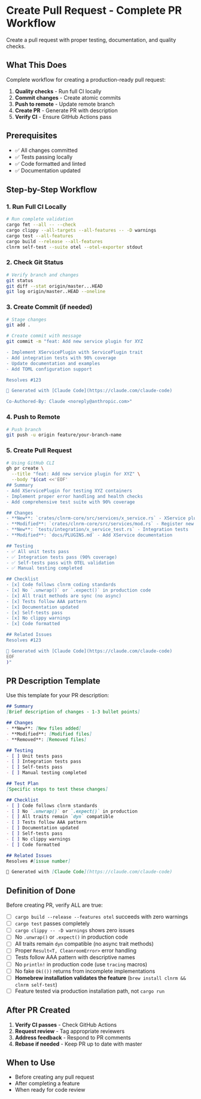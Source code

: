 # Create Pull Request - Complete PR Workflow

Create a pull request with proper testing, documentation, and quality checks.

## What This Does

Complete workflow for creating a production-ready pull request:
1. **Quality checks** - Run full CI locally
2. **Commit changes** - Create atomic commits
3. **Push to remote** - Update remote branch
4. **Create PR** - Generate PR with description
5. **Verify CI** - Ensure GitHub Actions pass

## Prerequisites

- ✅ All changes committed
- ✅ Tests passing locally
- ✅ Code formatted and linted
- ✅ Documentation updated

## Step-by-Step Workflow

### 1. Run Full CI Locally

```bash
# Run complete validation
cargo fmt --all -- --check
cargo clippy --all-targets --all-features -- -D warnings
cargo test --all-features
cargo build --release --all-features
clnrm self-test --suite otel --otel-exporter stdout
```

### 2. Check Git Status

```bash
# Verify branch and changes
git status
git diff --stat origin/master...HEAD
git log origin/master..HEAD --oneline
```

### 3. Create Commit (if needed)

```bash
# Stage changes
git add .

# Create commit with message
git commit -m "feat: Add new service plugin for XYZ

- Implement XServicePlugin with ServicePlugin trait
- Add integration tests with 90% coverage
- Update documentation and examples
- Add TOML configuration support

Resolves #123

🤖 Generated with [Claude Code](https://claude.com/claude-code)

Co-Authored-By: Claude <noreply@anthropic.com>"
```

### 4. Push to Remote

```bash
# Push branch
git push -u origin feature/your-branch-name
```

### 5. Create Pull Request

```bash
# Using GitHub CLI
gh pr create \
  --title "feat: Add new service plugin for XYZ" \
  --body "$(cat <<'EOF'
## Summary
- Add XServicePlugin for testing XYZ containers
- Implement proper error handling and health checks
- Add comprehensive test suite with 90% coverage

## Changes
- **New**: `crates/clnrm-core/src/services/x_service.rs` - XService plugin implementation
- **Modified**: `crates/clnrm-core/src/services/mod.rs` - Register new plugin
- **New**: `tests/integration/x_service_test.rs` - Integration tests
- **Modified**: `docs/PLUGINS.md` - Add XService documentation

## Testing
- ✅ All unit tests pass
- ✅ Integration tests pass (90% coverage)
- ✅ Self-tests pass with OTEL validation
- ✅ Manual testing completed

## Checklist
- [x] Code follows clnrm coding standards
- [x] No `.unwrap()` or `.expect()` in production code
- [x] All trait methods are sync (no async)
- [x] Tests follow AAA pattern
- [x] Documentation updated
- [x] Self-tests pass
- [x] No clippy warnings
- [x] Code formatted

## Related Issues
Resolves #123

🤖 Generated with [Claude Code](https://claude.com/claude-code)
EOF
)"
```

## PR Description Template

Use this template for your PR description:

```markdown
## Summary
[Brief description of changes - 1-3 bullet points]

## Changes
- **New**: [New files added]
- **Modified**: [Modified files]
- **Removed**: [Removed files]

## Testing
- [ ] Unit tests pass
- [ ] Integration tests pass
- [ ] Self-tests pass
- [ ] Manual testing completed

## Test Plan
[Specific steps to test these changes]

## Checklist
- [ ] Code follows clnrm standards
- [ ] No `.unwrap()` or `.expect()` in production
- [ ] All traits remain `dyn` compatible
- [ ] Tests follow AAA pattern
- [ ] Documentation updated
- [ ] Self-tests pass
- [ ] No clippy warnings
- [ ] Code formatted

## Related Issues
Resolves #[issue number]

🤖 Generated with [Claude Code](https://claude.com/claude-code)
```

## Definition of Done

Before creating PR, verify ALL are true:

- [ ] `cargo build --release --features otel` succeeds with zero warnings
- [ ] `cargo test` passes completely
- [ ] `cargo clippy -- -D warnings` shows zero issues
- [ ] No `.unwrap()` or `.expect()` in production code
- [ ] All traits remain `dyn` compatible (no async trait methods)
- [ ] Proper `Result<T, CleanroomError>` error handling
- [ ] Tests follow AAA pattern with descriptive names
- [ ] No `println!` in production code (use `tracing` macros)
- [ ] No fake `Ok(())` returns from incomplete implementations
- [ ] **Homebrew installation validates the feature** (`brew install clnrm && clnrm self-test`)
- [ ] Feature tested via production installation path, not `cargo run`

## After PR Created

1. **Verify CI passes** - Check GitHub Actions
2. **Request review** - Tag appropriate reviewers
3. **Address feedback** - Respond to PR comments
4. **Rebase if needed** - Keep PR up to date with master

## When to Use
- Before creating any pull request
- After completing a feature
- When ready for code review
